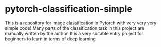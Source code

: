 # pytorch-classification-simple
This is a repository for image classification in Pytorch with very very very simple code! Many parts of the classification task in this project are manually written by the author. It is a very suitable entry project for beginners to learn in terms of deep learning
